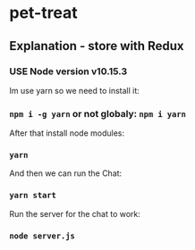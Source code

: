 # pet-treat

## Explanation - store with Redux

### USE Node version v10.15.3

Im use yarn so we need to install it:
### `npm i -g yarn` or not globaly: `npm i yarn`

After that install node modules:
### `yarn`

And then we can run the Chat:
### `yarn start`

Run the server for the chat to work:
### `node server.js`


